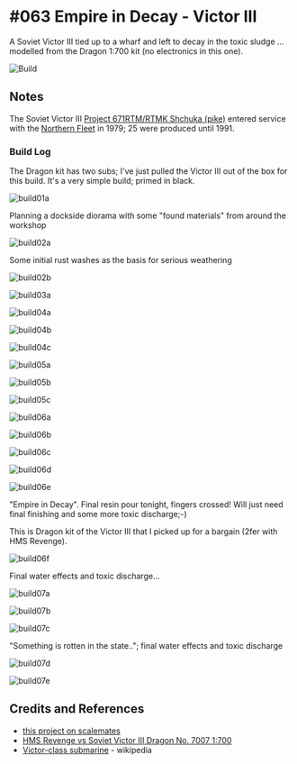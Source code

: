 # #063 Empire in Decay - Victor III

A Soviet Victor III tied up to a wharf and left to decay in the toxic sludge ... modelled from the Dragon 1:700 kit (no electronics in this one).

![Build](./assets/VictorIII_build.jpg?raw=true)

## Notes

The Soviet Victor III [Project 671RTM/RTMK Shchuka (pike)](https://en.wikipedia.org/wiki/Victor-class_submarine)
entered service with the
[Northern Fleet](https://en.wikipedia.org/wiki/Northern_Fleet)
in 1979; 25 were produced until 1991.

### Build Log

The Dragon kit has two subs; I've just pulled the Victor III out of the box for this build. It's a very simple build; primed in black.

![build01a](./assets/build01a.jpg?raw=true)

Planning a dockside diorama with some "found materials" from around the workshop

![build02a](./assets/build02a.jpg?raw=true)

Some initial rust washes as the basis for serious weathering

![build02b](./assets/build02b.jpg?raw=true)

![build03a](./assets/build03a.jpg?raw=true)

![build04a](./assets/build04a.jpg?raw=true)

![build04b](./assets/build04b.jpg?raw=true)

![build04c](./assets/build04c.jpg?raw=true)

![build05a](./assets/build05a.jpg?raw=true)

![build05b](./assets/build05b.jpg?raw=true)

![build05c](./assets/build05c.jpg?raw=true)

![build06a](./assets/build06a.jpg?raw=true)

![build06b](./assets/build06b.jpg?raw=true)

![build06c](./assets/build06c.jpg?raw=true)

![build06d](./assets/build06d.jpg?raw=true)

![build06e](./assets/build06e.jpg?raw=true)

"Empire in Decay". Final resin pour tonight, fingers crossed! Will just need final finishing and some more toxic discharge;-)

This is Dragon kit of the Victor III that I picked up for a bargain (2fer with HMS Revenge).

![build06f](./assets/build06f.jpg?raw=true)

Final water effects and toxic discharge...

![build07a](./assets/build07a.jpg?raw=true)

![build07b](./assets/build07b.jpg?raw=true)

![build07c](./assets/build07c.jpg?raw=true)

"Something is rotten in the state.."; final water effects and toxic discharge

![build07d](./assets/build07d.jpg?raw=true)

![build07e](./assets/build07e.jpg?raw=true)

## Credits and References

* [this project on scalemates](https://www.scalemates.com/profiles/mate.php?id=74137&p=projects&project=135059)
* [HMS Revenge vs Soviet Victor III Dragon No. 7007 1:700](https://www.scalemates.com/kits/dragon-7007-hms-revenge-vs-soviet-victor-iii--1356080)
* [Victor-class submarine](https://en.wikipedia.org/wiki/Victor-class_submarine) - wikipedia
